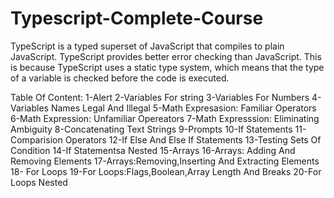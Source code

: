 # Typescript-Complete-Course
TypeScript is a typed superset of JavaScript that compiles to plain JavaScript. TypeScript provides better error checking than JavaScript. This is because TypeScript uses a static type system, which means that the type of a variable is checked before the code is executed.

Table Of Content:
1-Alert
2-Variables For string
3-Variables For Numbers 
4-Variables Names Legal And Illegal
5-Math Expresasion: Familiar Operators
6-Math Expression: Unfamiliar Opereators
7-Math Expresssion: Eliminating Ambiguity
8-Concatenating Text Strings
9-Prompts 
10-If Statements
11-Comparision Operators
12-If Else And Else If Statements
13-Testing Sets Of Condition
14-If Statementsa Nested
15-Arrays
16-Arrays: Adding And Removing Elements
17-Arrays:Removing,Inserting And Extracting Elements
18- For Loops
19-For Loops:Flags,Boolean,Array Length And Breaks
20-For Loops Nested







